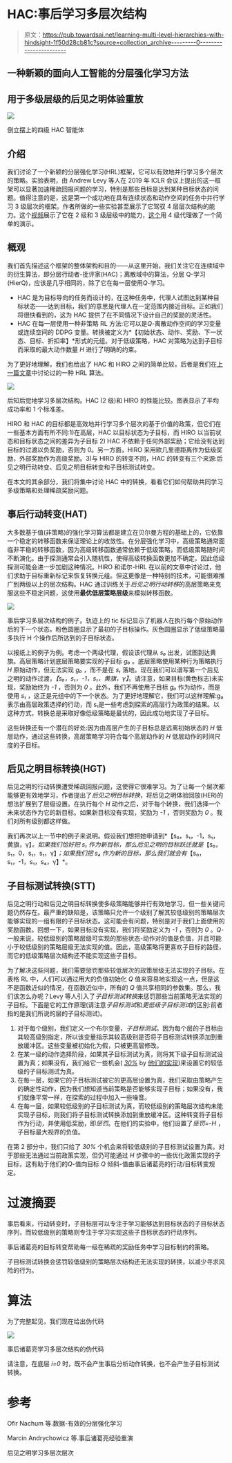# HAC:事后学习多层次结构

> 原文：<https://pub.towardsai.net/learning-multi-level-hierarchies-with-hindsight-1f50d28cb81c?source=collection_archive---------0----------------------->

## 一种新颖的面向人工智能的分层强化学习方法

## 用于多级层级的后见之明体验重放

![](img/1ba0b272e202bf30f1eec5de9a078179.png)

倒立摆上的四级 HAC 智能体

## 介绍

我们讨论了一个新颖的分层强化学习(HRL)框架，它可以有效地并行学习多个层次的策略。实验表明，由 Andrew Levy 等人在 2019 年 ICLR 会议上提出的这一框架可以显著加速稀疏回报问题的学习，特别是那些目标是达到某种目标状态的问题。值得注意的是，这是第一个成功地在具有连续状态和动作空间的任务中并行学习 3 级层次的框架。作者所做的一些实验甚至展示了它驾驭 4 层层次结构的能力。这个[视频](https://www.youtube.com/watch?v=DYcVTveeNK0)展示了它在 2 级和 3 级层级中的能力，[这个](https://www.youtube.com/watch?v=Q_NGMkQ29oU)用 4 级代理做了一个简单的演示。

## 概观

我们首先描述这个框架的整体架构和目的——从这里开始，我们关注它在连续域中的衍生算法，即分层行动者-批评家(HAC)；离散域中的算法，分层 Q-学习(HierQ)，应该是几乎相同的，除了它在每一层使用*Q*-学习。

*   HAC 是为目标导向的任务而设计的，在这种任务中，代理人试图达到某种目标状态——达到目标，我们的意思是代理人在一定范围内接近目标。正如我们将很快看到的，这为 HAC 提供了在不同情况下设计自己的奖励的灵活性。
*   HAC 在每一层使用一种非策略 RL 方法:它可以是*Q*-离散动作空间的学习变量或连续空间的 DDPG 变量。转换被定义为*【初始状态、动作、奖励、下一状态、目标、折扣率】*形式的元组。对于低级策略，HAC 对策略为达到子目标而采取的最大动作数量 *H* 进行了明确的约束。

为了更好地理解，我们也给出了 HAC 和 HIRO 之间的简单比较，后者是我们在[上一篇文章](https://towardsdatascience.com/data-efficient-hierarchical-reinforcement-learning-hiro-5d8538c27a80?source=friends_link&sk=9a800a0ccd8f074bbfec7dd09e9835a2)中讨论过的一种 HRL 算法。

![](img/fb2322b1fe7723942d6624dd344ed181.png)

后知后觉地学习多层次结构。HAC (2 级)和 HIRO 的性能比较。图表显示了平均成功率和 1 个标准差。

HIRO 和 HAC 的目标都是高效地并行学习多个层次的基于价值的政策，但它们在一些基本方面有所不同:1)在高层，HAC 以目标状态为子目标，而 HIRO 以当前状态和目标状态之间的差异为子目标 2) HAC 不依赖于任何外部奖励；它给没有达到目标的过渡以负奖励，否则为 0。另一方面，HIRO 采用欧几里德距离作为低级奖励，外部奖励作为高级奖励。3)与 HIRO 的转变不同，HAC 的转变有三个来源:后见之明行动转变、后见之明目标转变和子目标测试转变。

在本文的其余部分，我们将集中讨论 HAC 中的转换，看看它们如何帮助共同学习多级策略和处理稀疏奖励问题。

## 事后行动转变(HAT)

大多数基于值(非策略)的强化学习算法都是建立在贝尔曼方程的基础上的，它依靠一个稳定的转移函数来保证理论上的收敛性。在分层强化学习中，高级策略通常面临非平稳的转移函数，因为高级转移函数通常依赖于低级策略，而低级策略随时间不断演化。由于探测通常会引入随机性，使得高级转换函数更加不确定，因此低级探测可能会进一步加剧这种情况。HIRO 和诺尔-HRL 在以前的文章中讨论过，他们求助于目标重新标记来恢复转换元组。但这更像是一种特别的技术，可能很难推广到两级以上的层次结构。HAC 通过训练关于*后见之明行动转移*的高层策略来克服这些不稳定问题，这使用**最优低层策略层级**来模拟转移函数。

![](img/64778ffdaeea46e4282fa61debb848cf.png)

事后学习多层次结构的例子。轨迹上的 tic 标记显示了机器人在执行每个原始动作后的下一个状态。粉色圆圈显示了最初的子目标操作。灰色圆圈显示了低级策略最多执行 H 个操作后所达到的子目标状态。

以报纸上的例子为例。考虑一个两级代理，假设该代理从 *s₀* 出发，试图到达黄旗。高层策略计划底层策略要实现的子目标 *g₀* 。底层策略使用某种行为策略执行 *H* 原始动作，但无法实现 *g₀* ，而不是在 *s₁* 落地。现在我们可以谱写第一个后见之明的动作过渡，*【s₀，s₁，-1，s₁，黄旗，γ】*。请注意，如果目标(黄色标志)未实现，奖励始终为 *-1* ，否则为 *0* 。此外，我们不再使用子目标 *g₀* 作为动作，而是使用 *s₁* ，这正是元组中的下一个状态。为了更好地理解它，我们可以这样理解:g₀表示由高层政策选择的行动，而 s₁是一些考虑到探索的高层行为政策的结果。以这种方式，转换总是采取好像低级策略是最优的，因此成功地实现了子目标。

这些转换还有一个潜在的好处:因为由高层产生的子目标总是远离初始状态的 *H* 低层动作，通过这些转换，高层策略学习符合每个高层动作的 *H* 低层动作的时间尺度的子目标。

## 后见之明目标转换(HGT)

后见之明的行动转换遭受稀疏回报问题，这使得它很难学习。为了让每一个层次都能够更有效地学习，作者提出了*后见之明目标转换*，将后见之明体验回放(HER)的想法扩展到了层级设置。在执行每个 *H* 动作之后，对于每个转换，我们选择一个未来状态作为它的新目标。如果新目标没有实现，奖励为 *-1* ，否则奖励为 *0* 。我们对所有级别都这样做。

我们再次以上一节中的例子来说明。假设我们想把她申请到*【s₀，s₁，-1，s₁，黄旗，γ】*。如果我们恰好把 *s₁* 作为新目标，那么后见之明的目标跃迁就是*【s₀，s₁，0，s₁，s₁，γ】*；如果我们把 *s₄* 作为新的目标，那么我们就会有*【s₀，s₁，-1，s₁，s₄，γ】*。

## 子目标测试转换(STT)

后见之明行动和后见之明目标转换使多级策略能够并行有效地学习，但一些关键问题仍然存在。最严重的缺陷是，该策略只允许一个级别了解其较低级别的策略层次能够实现的一组有限的子目标状态。这可能会有问题，特别是对于我们上面使用的奖励函数。回想一下，如果目标没有实现，我们将奖励定义为 *-1* ，否则为 *0* 。*Q*-一般来说，较低级别的策略层级可实现的那些状态-动作对的值是负值，并且可能小于较低级别的策略层级无法实现的值。因此，高级策略将更喜欢子目标的路径，而它的低级策略层次结构还不能实现这些子目标。

为了解决这些问题，我们需要惩罚那些较低层次的政策层级无法实现的子目标。在表格 RL 中，人们可以通过用大的负值初始化 *Q* 值来容易地实现这一点，但是这不是函数近似的情况，在函数近似中，所有的 *Q* 值共享相同的参数集。那么，我们该怎么办呢？Levy 等人引入了*子目标测试转换*来惩罚那些当前策略无法实现的子目标。下面是它的工作原理(请注意*子目标测试*和*更低级子目标测试*的区别:前者指的是我们所说的层的子目标测试)。

1.  对于每个级别，我们定义一个布尔变量，*子目标测试*。因为每个层的子目标由其较高级别指定，所以该变量指示其较高级别是否将子目标测试转换添加到重放缓冲区。这些变量被初始化为假，只被更高层修改。
2.  在某一级的动作选择阶段，如果其子目标测试为真，则将其下级子目标测试设置为真；如果没有，我们给它一些机会( [*30%*](https://github.com/andrew-j-levy/Hierarchical-Actor-Critc-HAC-/blob/504288596f79ebd5494cfd0978d66e1f7cc7c7df/design_agent_and_env.py#L125) by [他们的实现](https://github.com/andrew-j-levy/Hierarchical-Actor-Critc-HAC-/blob/504288596f79ebd5494cfd0978d66e1f7cc7c7df/layer.py#L109))来设置它的较低级的子目标测试为真。
3.  在每一层，如果它的子目标测试被它的更高层设置为真，我们采取由策略产生的确定性动作，因为我们想知道当前策略是否能够实现子目标；如果没有，我们就像平常一样，在探索的过程中加入一些噪音。
4.  在每一层，如果较低级别的子目标测试为真，而较低级别的策略层次结构未能实现子目标，则我们将子目标测试转换添加到重放缓冲区。这种转变将子目标作为行动，并使用低奖励，即*惩罚*。在他们的实验中，他们设置了*惩罚=-H* ，子目标最大视界的负值。

在第 2 部分中，我们只给了 *30%* 个机会来将较低级别的子目标测试设置为真。对于那些无法通过当前政策实现，但仍可能通过 *H* 步骤中的一些优化政策实现的子目标，这有助于他们的*Q*-值向目标 *Q* 倾斜-值由事后诸葛亮的行动/目标转变规定。

# 过渡摘要

事后看来，行动转变时，子目标层可以专注于学习能够达到目标状态的子目标状态序列，而较低级别的策略则专注于学习实现这些子目标状态的行动序列。

事后诸葛亮的目标转变帮助每一级在稀疏的奖励任务中学习目标制约的策略。

子目标测试转换会惩罚较低级别的策略层次结构还无法实现的转换，以减少寻求风险的行为。

# 算法

为了完整起见，我们现在给出伪代码

![](img/e42b6b512c58c5e0b552ec03a7012303.png)

事后诸葛亮学习多层次结构的伪代码

请注意，在底层 *i=0* 时，既不会产生事后分析动作转换，也不会产生子目标测试转换。

# 参考

Ofir Nachum 等.数据-有效的分层强化学习

Marcin Andrychowicz 等.事后诸葛亮经验重演

后见之明学习多层次层次